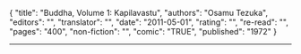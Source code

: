 {
"title": "Buddha, Volume 1: Kapilavastu",
"authors": "Osamu Tezuka",
"editors": "",
"translator": "",
"date": "2011-05-01",
"rating": "",
"re-read": "",
"pages": "400",
"non-fiction": "",
"comic": "TRUE",
"published": "1972"
}

---
